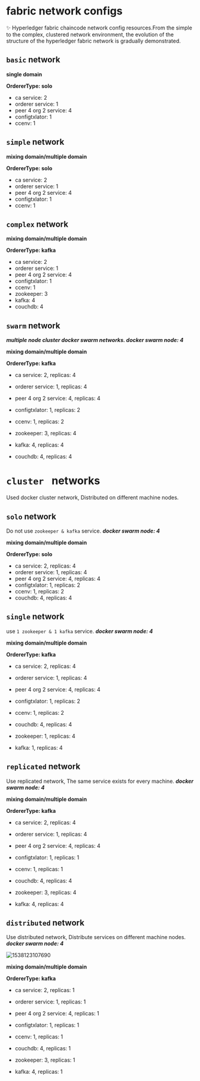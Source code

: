 # fabric network configs
:sparkles: Hyperledger fabric chaincode network config resources.From the simple to the complex, clustered network environment, the evolution of the structure of the hyperledger fabric network is gradually demonstrated.

## `basic` network

**single domain**

**OrdererType: solo**

+ ca service: 2
+ orderer service: 1
+ peer 4 org 2 service: 4
+ configtxlator: 1
+ ccenv: 1



## `simple` network

**mixing domain/multiple domain**

**OrdererType: solo**

- ca service: 2
- orderer service: 1
- peer 4 org 2 service: 4
- configtxlator: 1
- ccenv: 1



## `complex` network

**mixing domain/multiple domain**

**OrdererType: kafka**

- ca service: 2
- orderer service: 1
- peer 4 org 2 service: 4
- configtxlator: 1
- ccenv: 1
- zookeeper: 3
- kafka: 4
- couchdb: 4



## `swarm` network

***multiple node cluster docker swarm networks. docker swarm node: 4***

**mixing domain/multiple domain**

**OrdererType: kafka**

- ca service: 2, replicas: 4

- orderer service: 1, replicas: 4

- peer 4 org 2 service: 4, replicas: 4

- configtxlator: 1, replicas: 2

- ccenv: 1, replicas: 2

- zookeeper: 3, replicas: 4

- kafka: 4, replicas: 4

- couchdb: 4, replicas: 4


# `cluster ` networks

Used docker cluster network, Distributed on different machine nodes.

## `solo`  network

Do not use `zookeeper & kafka` service. ***docker swarm node: 4***

**mixing domain/multiple domain**

**OrdererType: solo**

- ca service: 2, replicas: 4
- orderer service: 1, replicas: 4
- peer 4 org 2 service: 4, replicas: 4
- configtxlator: 1, replicas: 2
- ccenv: 1, replicas: 2
- couchdb: 4, replicas: 4

## `single`  network

use `1 zookeeper & 1 kafka` service. ***docker swarm node: 4***

**mixing domain/multiple domain**

**OrdererType: kafka**

- ca service: 2, replicas: 4
- orderer service: 1, replicas: 4
- peer 4 org 2 service: 4, replicas: 4
- configtxlator: 1, replicas: 2
- ccenv: 1, replicas: 2
- couchdb: 4, replicas: 4

- zookeeper: 1, replicas: 4
- kafka: 1, replicas: 4

## `replicated`  network

Use replicated network, The same service exists for every machine. ***docker swarm node: 4***

**mixing domain/multiple domain**

**OrdererType: kafka**

- ca service: 2, replicas: 4
- orderer service: 1, replicas: 4
- peer 4 org 2 service: 4, replicas: 4
- configtxlator: 1, replicas: 1
- ccenv: 1, replicas: 1
- couchdb: 4, replicas: 4

- zookeeper: 3, replicas: 4
- kafka: 4, replicas: 4

## `distributed`  network

Use distributed network, Distribute services on different machine nodes. ***docker swarm node: 4***

![1538123107690](D:\work_private\blockchain\fabric-network-configs\.images\1538123107690.png)

**mixing domain/multiple domain**

**OrdererType: kafka**

- ca service: 2, replicas: 1
- orderer service: 1, replicas: 1
- peer 4 org 2 service: 4, replicas: 1
- configtxlator: 1, replicas: 1
- ccenv: 1, replicas: 1
- couchdb: 4, replicas: 1

- zookeeper: 3, replicas: 1
- kafka: 4, replicas: 1